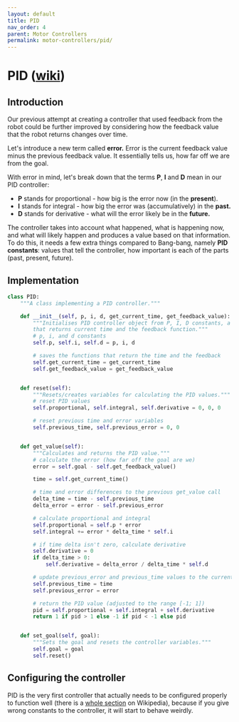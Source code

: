 ```yaml
---
layout: default
title: PID
nav_order: 4
parent: Motor Controllers
permalink: motor-controllers/pid/
---
```


# PID ([wiki](https://en.wikipedia.org/wiki/PID_controller))

## Introduction
Our previous attempt at creating a controller that used feedback from the robot could be further improved by considering how the feedback value that the robot returns changes over time.

Let's introduce a new term called **error.** Error is the current feedback value minus the previous feedback value. It essentially tells us, how far off we are from the goal.

With error in mind, let's break down that the terms **P**, **I** and **D** mean in our PID controller:
- **P** stands for proportional - how big is the error now (in the **present**).
- **I** stands for integral - how big the error was (accumulatively) in the **past.**
- **D** stands for derivative - what will the error likely be in the **future.**

The controller takes into account what happened, what is happening now, and what will likely happen and produces a value based on that information. To do this, it needs a few extra things compared to Bang-bang, namely **PID constants**: values that tell the controller, how important is each of the parts (past, present, future).

## Implementation

```python
class PID:
    """A class implementing a PID controller."""

    def __init__(self, p, i, d, get_current_time, get_feedback_value):
        """Initialises PID controller object from P, I, D constants, a function
        that returns current time and the feedback function."""
        # p, i, and d constants
        self.p, self.i, self.d = p, i, d

        # saves the functions that return the time and the feedback
        self.get_current_time = get_current_time
        self.get_feedback_value = get_feedback_value


    def reset(self):
        """Resets/creates variables for calculating the PID values."""
        # reset PID values
        self.proportional, self.integral, self.derivative = 0, 0, 0

        # reset previous time and error variables
        self.previous_time, self.previous_error = 0, 0


    def get_value(self):
        """Calculates and returns the PID value."""
        # calculate the error (how far off the goal are we)
        error = self.goal - self.get_feedback_value()

        time = self.get_current_time()

        # time and error differences to the previous get_value call
        delta_time = time - self.previous_time
        delta_error = error - self.previous_error

        # calculate proportional and integral
        self.proportional = self.p * error
        self.integral += error * delta_time * self.i

        # if time delta isn't zero, calculate derivative
        self.derivative = 0
        if delta_time > 0:
            self.derivative = delta_error / delta_time * self.d

        # update previous_error and previous_time values to the current values
        self.previous_time = time
        self.previous_error = error

        # return the PID value (adjusted to the range [-1; 1])
        pid = self.proportional + self.integral + self.derivative
        return 1 if pid > 1 else -1 if pid < -1 else pid


    def set_goal(self, goal):
        """Sets the goal and resets the controller variables."""
        self.goal = goal
        self.reset()
```

## Configuring the controller
PID is the very first controller that actually needs to be configured properly to function well (there is a [whole section](https://en.wikipedia.org/wiki/PID_controller#Loop_tuning) on Wikipedia), because if you give wrong constants to the controller, it will start to behave weirdly.
